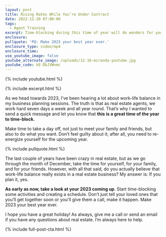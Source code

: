 ```yaml
---
layout: post
title: Rising Rates While You’re Under Contract
date: 2022-12-20 07:00:00
tags:
  - Agent Training
excerpt: Time-blocking during this time of year will do wonders for your career.
enclosure:
pullquote: 'PQ: Make 2023 your best year ever.'
enclosure_type: video/mp4
enclosure_time:
use_youtube_image: false
youtube_alternate_image: /uploads/12-16-miranda-youtube.jpg
youtube_code: kE-DbJVWnmc
---
```

{% include youtube.html %}

{% include excerpt.html %}&nbsp;

As we head towards 2023, I’ve been hearing a lot about work-life balance in my business planning sessions. The truth is that as real estate agents, we work hard seven days a week and all year round. That’s why I wanted to send a quick message and let you know that **this is a great time of the year to time-block.&nbsp;**

Make time to take a day off, not just to meet your family and friends, but also to do what you want. Don’t feel guilty about it; after all, you need to re-energize yourself for the upcoming year.&nbsp;

{% include pullquote.html %}

The last couple of years have been crazy in real estate, but as we go through the month of December, take the time for yourself, for your family, and for your friends. However, with all that said, do you actually believe that work-life balance really exists in a real estate business? My answer is: If you plan it, yes.&nbsp;

**As early as now, take a look at your 2023 coming up**. Start time-blocking some activities and creating a schedule. Don’t just tell your loved ones that you’ll get together soon or you'll give them a call, make it happen. Make 2023 your best year ever.

I hope you have a great holiday\! As always, give me a call or send an email if you have any questions about real estate. I’m always here to help.

{% include full-post-cta.html %}